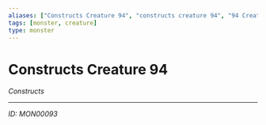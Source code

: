```yaml
---
aliases: ["Constructs Creature 94", "constructs creature 94", "94 Creature Constructs"]
tags: [monster, creature]
type: monster
---
```


# Constructs Creature 94

*Constructs*

---
*ID: MON00093*